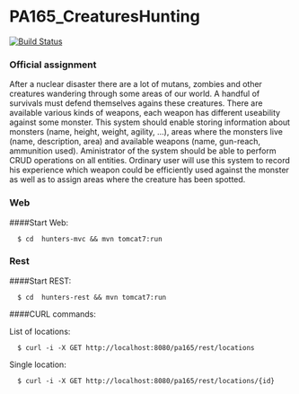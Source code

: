# PA165_CreaturesHunting

[![Build Status](https://travis-ci.org/voglovaMiroslava/PA165_CreaturesHunting.svg?branch=master)](https://travis-ci.org/voglovaMiroslava/PA165_CreaturesHunting)


### Official assignment
After a nuclear disaster there are a lot of mutans, zombies and other creatures wandering through some areas of our world. A handful of survivals must defend themselves agains these creatures. There are available various kinds of weapons, each weapon has different useability against some monster. This system should enable storing information about monsters (name, height, weight, agility, ...), areas where the monsters live (name, description, area) and available weapons (name, gun-reach, ammunition used). Aministrator of the system should be able to perform CRUD operations on all entities. Ordinary user will use this system to record his experience which weapon could be efficiently used against the monster as well as to assign areas where the creature has been spotted.

### Web

####Start Web:

```
  $ cd  hunters-mvc && mvn tomcat7:run
```

### Rest

####Start REST:
```
  $ cd  hunters-rest && mvn tomcat7:run
```
####CURL commands:

List of locations:
```
  $ curl -i -X GET http://localhost:8080/pa165/rest/locations
```
Single location:
```
  $ curl -i -X GET http://localhost:8080/pa165/rest/locations/{id}
```
